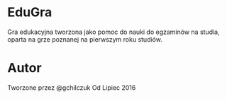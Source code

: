 # EduGra
Gra edukacyjna tworzona jako pomoc do nauki do egzaminów na studia, oparta na grze poznanej na pierwszym roku studiów.

# Autor
Tworzone przez @gchilczuk
Od Lipiec 2016
